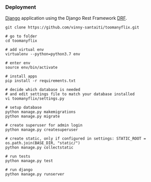### Deployment

[Django](https://www.djangoproject.com/) application using the Django Rest Framework [DRF](http://www.django-rest-framework.org).

```# clone the repo
git clone https://github.com/vinny-santaiti/toomanyflix.git

# go to folder
cd toomanyflix

# add virtual env
virtualenv --python=python3.7 env

# enter env
source env/bin/activate

# install apps
pip install -r requirements.txt

# decide which database is needed
# and edit settings file to match your database installed
vi toomanyflix/settings.py

# setup database
python manage.py makemigrations
python manage.py migrate

# create superuser for admin login
python manage.py createsuperuser

# create static, only if configured in settings: STATIC_ROOT = os.path.join(BASE_DIR, "static/")
python manage.py collectstatic

# run tests
python manage.py test

# run django
python manage.py runserver
```



